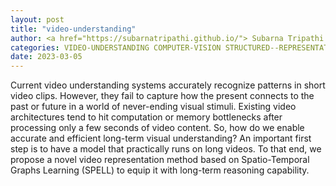 ```yaml
---
layout: post
title: "video-understanding"
author: <a href="https://subarnatripathi.github.io/"> Subarna Tripathi </a>
categories: VIDEO-UNDERSTANDING COMPUTER-VISION STRUCTURED--REPRESENTATION-LEARNING
date: 2023-03-05
---
```




Current video understanding systems accurately recognize patterns in short video clips. 
However, they fail to capture how the present connects to the past or future in a world of never-ending visual stimuli. 
Existing video architectures tend to hit computation or memory bottlenecks after processing only a few seconds of video content. 
So, how do we enable accurate and efficient long-term visual understanding? An important first step is to have a model that practically 
runs on long videos. To that end, we propose a novel video representation method based on Spatio-Temporal Graphs Learning (SPELL) to equip 
it with long-term reasoning capability. 
<!-- Figure 1 shows the time support capability for SPELL vs other methods.  -->
